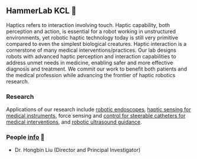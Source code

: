 ## HammerLab KCL :hammer:

Haptics refers to interaction involving touch. Haptic capability, both perception and action, is essential for a robot working in unstructured environments, yet robotic haptic technology today is still very primitive compared to even the simplest biological creatures. Haptic interaction is a cornerstone of many medical interventions/practices. Our lab designs robots with advanced haptic perception and interaction capabilities to address unmet needs in medicine, enabling safer and more effective diagnosis and treatment. We commit our work to benefit both patients and the medical profession while advancing the frontier of haptic robotics research.

### Research 
Applications of our research include [robotic endoscopes](https://kclhammerlab.com/2018/research/soft-self-propelled-endoscopic-robot/), [haptic sensing for medical instruments](https://kclhammerlab.com/category/research/force-and-tactile-sensing/), force sensing and [control for steerable catheters for medical interventions](https://kclhammerlab.com/2018/research/robotic-catheter-for-cardiac-ablation/), and [robotic ultrasound guidance](kclhammerlab.com/2018/research/ultrasound-imaging-using-parallel-soft-robotic-end-effector/).

### People [info](https://kclhammerlab.com/people/) :busts_in_silhouette:

* Dr. Hongbin Liu (Director and Principal Investigator)

